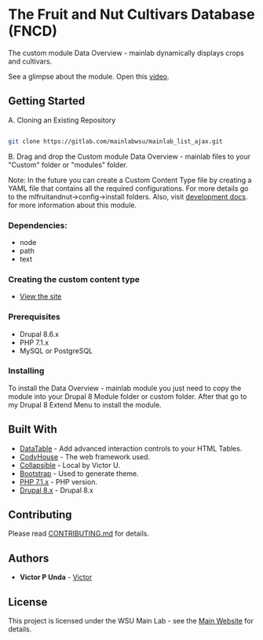 # The Fruit and Nut Cultivars Database (FNCD)

The custom module Data Overview - mainlab dynamically displays crops and cultivars.

See a glimpse about the module. Open this [video]().

## Getting Started

A. Cloning an Existing Repository  
```bash

git clone https://gitlab.com/mainlabwsu/mainlab_list_ajax.git

```
B. Drag and drop the Custom module Data Overview - mainlab files to your "Custom" folder or "modules" folder.


Note: In the future you can create a Custom Content Type file by creating a YAML file that contains all the required configurations. For more details go to the mlfruitandnut->config->install folders. 
Also, visit [development docs](https://gitlab.com/Viktoru/mlfruitandnut/edit/master/mlfruitandnut/docs/development.md). for more information about this module.


### Dependencies:

- node
- path
- text

### Creating the custom content type

- [View the site](https://gitlab.com/Viktoru/mlfruitandnut/blob/master/mlfruitandnut/docs/development_two.md)


### Prerequisites

- Drupal 8.6.x
- PHP 7.1.x
- MySQL or  PostgreSQL

### Installing

To install the Data Overview - mainlab module you just need to copy the module into your Drupal 8 Module folder or custom folder. After that go to my Drupal 8 Extend Menu to install the module.

## Built With

* [DataTable](https://datatables.net/) - Add advanced interaction controls to your HTML Tables.
* [CodyHouse](https://codyhouse.co/) - The web framework used.
* [Collapsible](https://github.com/Viktoru/Overview/tree/master/mainlab_list/assets/css) - Local by Victor U.
* [Bootstrap](https://getbootstrap.com/docs/3.4/) - Used to generate theme.
* [PHP 7.1.x](http://php.net/) - PHP version.
* [Drupal 8.x](http://www.drupal.org) - Drupal 8.x

## Contributing

Please read [CONTRIBUTING.md](https://github.com/Viktoru/) for details.

## Authors

* **Victor P Unda** - [Victor](https://github.com/Viktoru/)

## License

This project is licensed under the WSU Main Lab - see the [Main Website](http://www.bioinfo.wsu.edu) for details.
